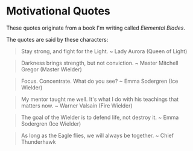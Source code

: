# Motivational Quotes

These quotes originate from a book I'm writing called *Elemental Blades*.

The quotes are said by these characters:

> Stay strong, and fight for the Light.
> ~ Lady Aurora (Queen of Light)

> Darkness brings strength, but not conviction.
> ~ Master Mitchell Gregor (Master Wielder)

> Focus. Concentrate. What do you see?
> ~ Emma Sodergren (Ice Wielder)

> My mentor taught me well. It's what I do with his teachings that matters now.
> ~ Warner Valsain (Fire Wielder)

> The goal of the Wielder is to defend life, not destroy it.
> ~ Emma Sodergren (Ice Wielder)

> As long as the Eagle flies, we will always be together.
> ~ Chief Thunderhawk